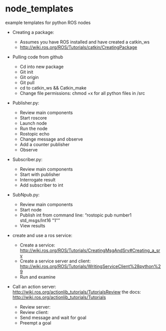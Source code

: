 # node_templates
example templates for python ROS nodes

* Creating a package:
  * Assumes you have ROS installed and have created a catkin_ws
  * http://wiki.ros.org/ROS/Tutorials/catkin/CreatingPackage

* Pulling code from github
  * Cd into new package
  * Git init
  * Git origin
  * Git pull
  * cd to catkin_ws && Catkin_make
  * Change file permissions: chmod +x for all python files in /src

* Publisher.py:
  * Review main components
  * Start roscore
  * Launch node
  * Run the node
  * Rostopic echo
  * Change message and observe
  * Add a counter publisher
  * Observe

* Subscriber.py:
  * Review main components
  * Start with publisher
  * Interrogate result
  * Add subscriber to int

* SubNpub.py:
  * Review main components
  * Start node
  * Publish int from command line: “rostopic pub number1 std_msgs/Int16 "1"”
  * View results

* create and use a ros service:
  * Create a service: http://wiki.ros.org/ROS/Tutorials/CreatingMsgAndSrv#Creating_a_srv
  * Create a service server and client: http://wiki.ros.org/ROS/Tutorials/WritingServiceClient%28python%29
  * Run and examine

* Call an action server: http://wiki.ros.org/actionlib_tutorials/TutorialsReview the docs: http://wiki.ros.org/actionlib_tutorials/Tutorials
  * Review server: 
  * Review client:
  * Send message and wait for goal
  * Preempt a goal
